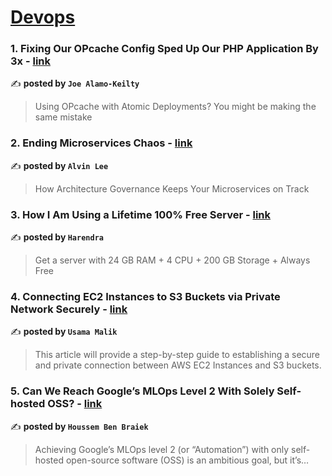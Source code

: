 
<h1><a href=https://medium.com/tag/devops/recommended target="_blank" rel="noopener noreferrer">Devops</a></h1>
<h3>1. Fixing Our OPcache Config Sped Up Our PHP Application By 3x - <a href="https://medium.com/one-utility-bill-engineering/fixing-our-opcache-config-sped-up-our-php-application-by-3x-871c6fe49be1" target="_blank" rel="noopener noreferrer">link</a></h3>

✍️ **posted by `Joe Alamo-Keilty`**

<blockquote>Using OPcache with Atomic Deployments? You might be making the same mistake</blockquote>

<h3>2. Ending Microservices Chaos - <a href="https://medium.com/gitconnected/ending-microservices-chaos-c1babe7bd061" target="_blank" rel="noopener noreferrer">link</a></h3>

✍️ **posted by `Alvin Lee`**

<blockquote>How Architecture Governance Keeps Your Microservices on Track</blockquote>

<h3>3. How I Am Using a Lifetime 100% Free Server - <a href="https://medium.com/@harendra21/how-i-am-using-a-lifetime-100-free-server-bd241e3a347a" target="_blank" rel="noopener noreferrer">link</a></h3>

✍️ **posted by `Harendra`**

<blockquote>Get a server with 24 GB RAM + 4 CPU + 200 GB Storage + Always Free</blockquote>

<h3>4. Connecting EC2 Instances to S3 Buckets via Private Network Securely - <a href="https://medium.com/@cloudwithusama/connecting-ec2-instances-to-s3-buckets-via-private-network-securely-587c8b496e65" target="_blank" rel="noopener noreferrer">link</a></h3>

✍️ **posted by `Usama Malik`**

<blockquote>This article will provide a step-by-step guide to establishing a secure and private connection between AWS EC2 Instances and S3 buckets.</blockquote>

<h3>5. Can We Reach Google’s MLOps Level 2 With Solely Self-hosted OSS? - <a href="https://medium.com/towards-artificial-intelligence/can-we-reach-googles-mlops-level-2-with-solely-self-hosted-oss-e61562c8883e" target="_blank" rel="noopener noreferrer">link</a></h3>

✍️ **posted by `Houssem Ben Braiek`**

<blockquote>Achieving Google’s MLOps level 2 (or “Automation”) with only self-hosted open-source software (OSS) is an ambitious goal, but it’s…</blockquote>

